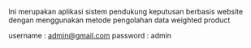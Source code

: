 Ini merupakan aplikasi sistem pendukung keputusan berbasis website dengan menggunakan metode pengolahan data weighted product

username : admin@gmail.com
password : admin
